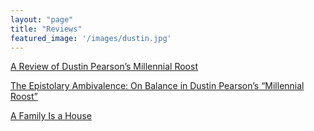 ```yaml
---
layout: "page"
title: "Reviews"
featured_image: '/images/dustin.jpg'
---
```


[A Review of Dustin Pearson’s Millennial Roost](http://haydensferryreview.com/haydensferryreview/millennialroost)

[The Epistolary Ambivalence: On Balance in Dustin Pearson’s “Millennial Roost”](https://sites.lsa.umich.edu/mqr/2018/09/the-epistolary-ambivalence-on-balance-in-dustin-pearsons-millennial-roost/)

[A Family Is a House](https://coalhillreview.com/a-family-is-a-house/)
